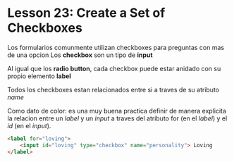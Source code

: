 # Lesson 23: Create a Set of Checkboxes

Los formularios comunmente utilizan checkboxes para preguntas con mas de una opcion
Los __checkbox__ son un tipo de __input__

Al igual que los __radio button__, cada checkbox puede estar anidado con su propio elemento __label__

Todos los checkboxes estan relacionados entre si a traves de su atributo _name_

Como dato de color: es una muy buena practica definir de manera explicita la relacion entre un _label_ y un _input_ a traves del atributo for (en el _label_) y el _id_ (en el _input_).

~~~html
<label for="loving">
    <input id="loving" type="checkbox" name="personality"> Loving
</label>
~~~
